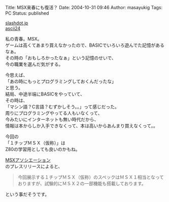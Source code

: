 Title: MSX来春にも復活？
Date: 2004-10-31 09:46
Author: masayukig
Tags: PC
Status: published

[slashdot.jp](http://slashdot.jp/articles/04/10/30/071251.shtml?topic=38)  
[ascii24](http://ascii24.com/news/i/topi/article/2004/10/29/652296-000.html)

私の青春。MSX。  
ゲームは高くてあまり買えなかったので、BASICでいろいろ遊んでた記憶があるなぁ。  
その時の「おもしろかったなぁ」という記憶のせいで、  
今の職業を選んだ気がする。

今思えば、  
「あの時にもっとプログラミングしておくんだったな」  
と思う。  
結局、中途半端にBASICをやっていて、  
その時は、  
「マシン語？C言語？むずかしそう。。」って感じだった。  
周りにプログラミングやってる人もいなくって、  
今みたいにインターネットも無い時代だから、  
情報は本からしか入手できなくって、本は高いからあんまり買えなくって。。

今回の  
「１チップＭＳＸ（仮称）」は  
Z80の学習用としても良いのかもね。

[MSXアソシエーション](http://www.msxa.fcm.co.jp/)  
のプレスリリースによると、  

> 今回展示する１チップＭＳＸ（仮称）のスペックはＭＳＸ１相当となっておりますが、試験的にＭＳＸ２の一部機能も搭載しております。

という事だそうです。
